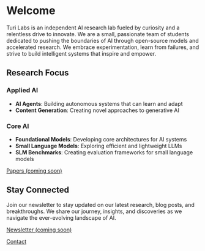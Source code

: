# Welcome

Turi Labs is an independent AI research lab fueled by curiosity and a relentless drive to innovate. We are a small, passionate team of students dedicated to pushing the boundaries of AI through open-source models and accelerated research. We embrace experimentation, learn from failures, and strive to build intelligent systems that inspire and empower.


## Research Focus

### Applied AI
- **AI Agents**: Building autonomous systems that can learn and adapt
- **Content Generation**: Creating novel approaches to generative AI

### Core AI
- **Foundational Models**: Developing core architectures for AI systems
- **Small Language Models**: Exploring efficient and lightweight LLMs
- **SLM Benchmarks**: Creating evaluation frameworks for small language models

[Papers (coming soon)](#)


## Stay Connected
Join our newsletter to stay updated on our latest research, blog posts, and breakthroughs. We share our journey, insights, and discoveries as we navigate the ever-evolving landscape of AI.

[Newsletter (coming soon)](#)

[Contact](turilabs.tech/about)
